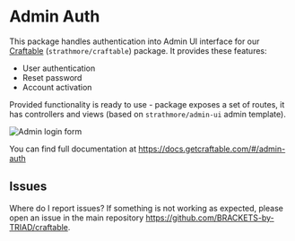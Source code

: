 # Admin Auth

This package handles authentication into Admin UI interface for our [Craftable](https://github.com/BRACKETS-by-TRIAD/craftable) (`strathmore/craftable`) package. It provides these features:
- User authentication
- Reset password
- Account activation

Provided functionality is ready to use - package exposes a set of routes, it has controllers and views (based on `strathmore/admin-ui` admin template).

![Admin login form](https://docs.getcraftable.com/assets/login-form.png "Admin login form")

You can find full documentation at https://docs.getcraftable.com/#/admin-auth

## Issues
Where do I report issues?
If something is not working as expected, please open an issue in the main repository https://github.com/BRACKETS-by-TRIAD/craftable.
